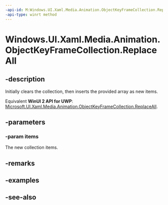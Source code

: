 ```yaml
---
-api-id: M:Windows.UI.Xaml.Media.Animation.ObjectKeyFrameCollection.ReplaceAll(Windows.UI.Xaml.Media.Animation.ObjectKeyFrame[])
-api-type: winrt method
---
```


<!-- Method syntax
public void ReplaceAll(Windows.UI.Xaml.Media.Animation.ObjectKeyFrame[] items)
-->

# Windows.UI.Xaml.Media.Animation.ObjectKeyFrameCollection.ReplaceAll

## -description
Initially clears the collection, then inserts the provided array as new items.

Equivalent **WinUI 2 API for UWP**: [Microsoft.UI.Xaml.Media.Animation.ObjectKeyFrameCollection.ReplaceAll](/windows/winui/api/microsoft.ui.xaml.media.animation.objectkeyframecollection.replaceall).

## -parameters
### -param items
The new collection items.

## -remarks

## -examples

## -see-also
